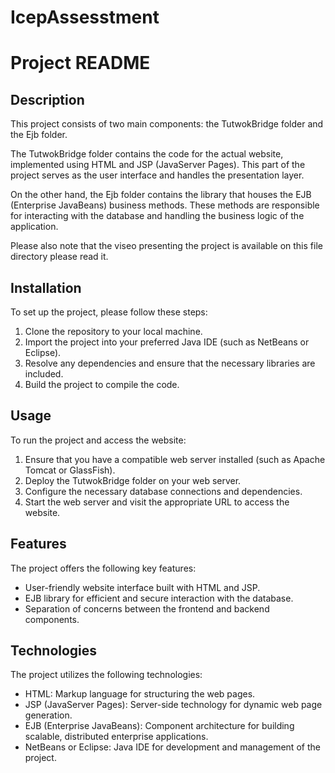 # IcepAssesstment
# Project README

## Description

This project consists of two main components: the TutwokBridge folder and the Ejb folder.

The TutwokBridge folder contains the code for the actual website, implemented using HTML and JSP (JavaServer Pages). This part of the project serves as the user interface and handles the presentation layer.

On the other hand, the Ejb folder contains the library that houses the EJB (Enterprise JavaBeans) business methods. These methods are responsible for interacting with the database and handling the business logic of the application.

Please also note that the viseo presenting the project is available on this file directory please read it.

## Installation

To set up the project, please follow these steps:

1. Clone the repository to your local machine.
2. Import the project into your preferred Java IDE (such as NetBeans or Eclipse).
3. Resolve any dependencies and ensure that the necessary libraries are included.
4. Build the project to compile the code.

## Usage

To run the project and access the website:

1. Ensure that you have a compatible web server installed (such as Apache Tomcat or GlassFish).
2. Deploy the TutwokBridge folder on your web server.
3. Configure the necessary database connections and dependencies.
4. Start the web server and visit the appropriate URL to access the website.

## Features

The project offers the following key features:

- User-friendly website interface built with HTML and JSP.
- EJB library for efficient and secure interaction with the database.
- Separation of concerns between the frontend and backend components.

## Technologies

The project utilizes the following technologies:

- HTML: Markup language for structuring the web pages.
- JSP (JavaServer Pages): Server-side technology for dynamic web page generation.
- EJB (Enterprise JavaBeans): Component architecture for building scalable, distributed enterprise applications.
- NetBeans or Eclipse: Java IDE for development and management of the project.
